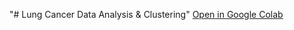 "# Lung Cancer Data Analysis & Clustering" 
[Open in Google Colab](https://colab.research.google.com/drive/1q_0zq9mB-WVfJDRi_wfwJQOw0yHrXvAu?usp=sharing)
